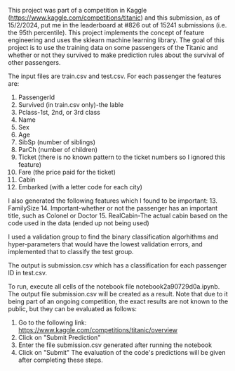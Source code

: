 This project was part of a competition in Kaggle (https://www.kaggle.com/competitions/titanic) and this submission, as of 15/2/2024, put me in the leaderboard at #826 out of 
15241 submissions (i.e. the 95th percentile).
This project implements the concept of feature engineering and uses the sklearn machine learning library.
The goal of this project is to use the training data on some passengers of the Titanic and whether or not they survived to make prediction rules about the survival of other 
passengers.

The input files are train.csv and test.csv. For each passenger the features are:
1. PassengerId
2. Survived (in train.csv only)-the lable
3. Pclass-1st, 2nd, or 3rd class
4. Name
5. Sex
6. Age
7. SibSp (number of siblings)
8. ParCh (number of children)
9. Ticket (there is no known pattern to the ticket numbers so I ignored this feature)
10. Fare (the price paid for the ticket)
11. Cabin
12. Embarked (with a letter code for each city)

I also generated the following features which I found to be important:
13. FamilySize
14. Important-whether or not the passenger has an important title, such as Colonel or Doctor
15. RealCabin-The actual cabin based on the code used in the data (ended up not being used)

I used a validation group to find the binary classification algorhithms and hyper-parameters that would have the lowest validation errors, and implemented that to classify the
test group.

The output is submission.csv which has a classification for each passenger ID in test.csv.

To run, execute all cells of the notebook file notebook2a90729d0a.ipynb. The output file submission.csv will be created as a result. Note that due to it being part of an ongoing competition, the exact results are not known to the public, but they can be evaluated as follows:
1. Go to the following link: https://www.kaggle.com/competitions/titanic/overview
2. Click on "Submit Prediction"
3. Enter the file submission.csv generated after running the notebook
4. Click on "Submit"
The evaluation of the code's predictions will be given after completing these steps.
